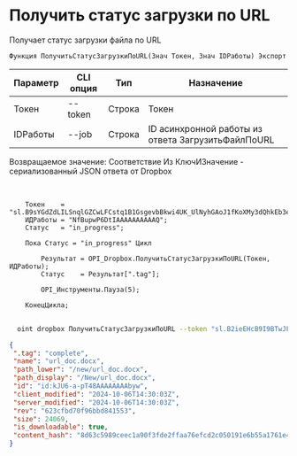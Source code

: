 ﻿---
sidebar_position: 6
---

# Получить статус загрузки по URL
 Получает статус загрузки файла по URL



`Функция ПолучитьСтатусЗагрузкиПоURL(Знач Токен, Знач IDРаботы) Экспорт`

  | Параметр | CLI опция | Тип | Назначение |
  |-|-|-|-|
  | Токен | --token | Строка | Токен |
  | IDРаботы | --job | Строка | ID асинхронной работы из ответа ЗагрузитьФайлПоURL |

  
  Возвращаемое значение:   Соответствие Из КлючИЗначение - сериализованный JSON ответа от Dropbox

<br/>




```bsl title="Пример кода"
    Токен    = "sl.B9sYGdZdLILSnqlGZCwLFCstq1B1GsgevbBkwi4UK_UlNyhGAoJ1fKoXMy3dQhkEb3e80HTL6g...";
    ИДРаботы = "NfBupwP6DtIAAAAAAAAAAQ";
    Статус   = "in_progress";

    Пока Статус = "in_progress" Цикл

        Результат = OPI_Dropbox.ПолучитьСтатусЗагрузкиПоURL(Токен, ИДРаботы);
        Статус    = Результат[".tag"];

        OPI_Инструменты.Пауза(5);

    КонецЦикла;
```



```sh title="Пример команды CLI"
    
  oint dropbox ПолучитьСтатусЗагрузкиПоURL --token "sl.B2ieEHcB9I9BTwJFjbf_MQtoZMKjGYgkpBqzQkvBfuSz41Qpy5r3d7a4ax22I5ILWhd9KLbN5L..." --job %job%

```

```json title="Результат"
{
 ".tag": "complete",
 "name": "url_doc.docx",
 "path_lower": "/new/url_doc.docx",
 "path_display": "/New/url_doc.docx",
 "id": "id:kJU6-a-pT48AAAAAAAAbyw",
 "client_modified": "2024-10-06T14:30:03Z",
 "server_modified": "2024-10-06T14:30:03Z",
 "rev": "623cfbd70f96bbd841553",
 "size": 24069,
 "is_downloadable": true,
 "content_hash": "8d63c5989ceec1a90f3fde2ffaa76efcd2c050191e6b55a1761e4e352590bd8c"
}
```
